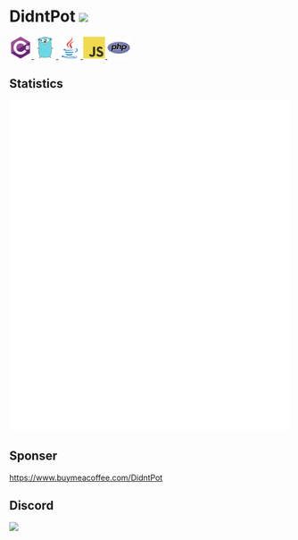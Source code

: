 # DidntPot ![](https://komarev.com/ghpvc/?username=didntpot&style=for-the-badge&color=5555ff)
<p align="left"> <a href="https://www.w3schools.com/cs/" target="_blank" rel="noreferrer"> <img src="https://raw.githubusercontent.com/devicons/devicon/master/icons/csharp/csharp-original.svg" alt="csharp" width="40" height="40"/> </a> <a href="https://golang.org" target="_blank" rel="noreferrer"> <img src="https://raw.githubusercontent.com/devicons/devicon/master/icons/go/go-original.svg" alt="go" width="40" height="40"/> </a> <a href="https://www.java.com" target="_blank" rel="noreferrer"> <img src="https://raw.githubusercontent.com/devicons/devicon/master/icons/java/java-original.svg" alt="java" width="40" height="40"/> </a> <a href="https://developer.mozilla.org/en-US/docs/Web/JavaScript" target="_blank" rel="noreferrer"> <img src="https://raw.githubusercontent.com/devicons/devicon/master/icons/javascript/javascript-original.svg" alt="javascript" width="40" height="40"/> </a> <a href="https://www.php.net" target="_blank" rel="noreferrer"> <img src="https://raw.githubusercontent.com/devicons/devicon/master/icons/php/php-original.svg" alt="php" width="40" height="40"/> </a> </p>

## Statistics
![](https://github.com/DidntPot/DidntPot/blob/master/generated/overview.svg#gh-dark-mode-only)
![](https://github.com/DidntPot/DidntPot/blob/master/generated/languages.svg#gh-dark-mode-only)

## Sponser
https://www.buymeacoffee.com/DidntPot

## Discord
<a href="https://discord.com/users/673489564962258944">
  <img src="https://lanyard-profile-readme-nyria.vercel.app/api/673489564962258944?hideDiscrim=true&animated=true&borderRadius=8px" align="left" />
</a>
